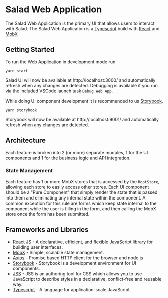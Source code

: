 # Salad Web Application

The Salad Web Application is the primary UI that allows users to interact with Salad. The Salad Web Application is a [Typescript](https://www.typescriptlang.org/) build with [React](https://reactjs.org/) and [MobX](https://mobx.js.org/)

## Getting Started

To run the Web Application in development mode run

```
yarn start
```

Salad UI will now be available at http://localhost:3000/ and automatically refresh when any changes are detected. Debugging is available if you run via the included VSCode launch task `Debug Web App`.

While doing UI component development it is recommended to us [Storybook](https://storybook.js.org/).

```
yarn storybook
```

Storybook will now be available at http://localhost:9001/ and automatically refresh when any changes are detected.

## Architecture

Each feature is broken into 2 (or more) separate modules, 1 for the UI components and 1 for the business logic and API integration.

### State Management

Each feature has 1 or more MobX stores that is accessed by the `RootStore`, allowing each store to easily access other stores. Each UI component should be a "Pure Component" that simply render the state that is passed into them and eliminating any internal state within the component. A common exception for this rule are forms which keep state internal to the component while the user is filling in the form, and then calling the MobX store once the form has been submitted.

## Frameworks and Libraries

- [React JS](https://reactjs.org/) - A declarative, efficient, and flexible JavaScript library for building user interfaces.
- [MobX](https://mobx.js.org/) - Simple, scalable state management.
- [Axios](https://github.com/axios/axios) - Promise based HTTP client for the browser and node.js
- [Storybook](https://storybook.js.org/) - Storybook is a development environment for UI components.
- [JSS](https://cssinjs.org) - JSS is an authoring tool for CSS which allows you to use JavaScript to describe styles in a declarative, conflict-free and reusable way.
- [Typescript](https://www.typescriptlang.org/) - A language for application-scale JavaScript.
